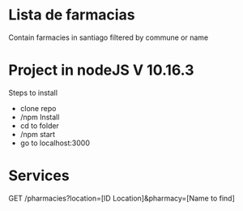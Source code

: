 # Lista de farmacias
Contain farmacies in santiago filtered by commune or name

# Project in nodeJS V 10.16.3
Steps to install
- clone repo
- /npm Install
- cd to folder
- /npm start
- go to localhost:3000

# Services
GET /pharmacies?location=[ID Location]&pharmacy=[Name to find]
